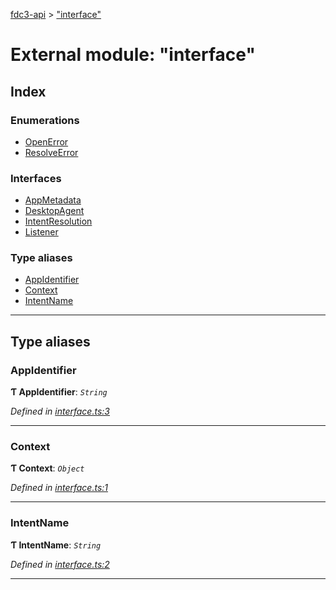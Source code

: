 [fdc3-api](../README.md) > ["interface"](../modules/_interface_.md)

# External module: "interface"

## Index

### Enumerations

* [OpenError](../enums/_interface_.openerror.md)
* [ResolveError](../enums/_interface_.resolveerror.md)

### Interfaces

* [AppMetadata](../interfaces/_interface_.appmetadata.md)
* [DesktopAgent](../interfaces/_interface_.desktopagent.md)
* [IntentResolution](../interfaces/_interface_.intentresolution.md)
* [Listener](../interfaces/_interface_.listener.md)

### Type aliases

* [AppIdentifier](_interface_.md#appidentifier)
* [Context](_interface_.md#context)
* [IntentName](_interface_.md#intentname)

---

## Type aliases

<a id="appidentifier"></a>

###  AppIdentifier

**Ƭ AppIdentifier**: *`String`*

*Defined in [interface.ts:3](https://github.com/FDC3/API/blob/d58cd4b/src/interface.ts#L3)*

___
<a id="context"></a>

###  Context

**Ƭ Context**: *`Object`*

*Defined in [interface.ts:1](https://github.com/FDC3/API/blob/d58cd4b/src/interface.ts#L1)*

___
<a id="intentname"></a>

###  IntentName

**Ƭ IntentName**: *`String`*

*Defined in [interface.ts:2](https://github.com/FDC3/API/blob/d58cd4b/src/interface.ts#L2)*

___

